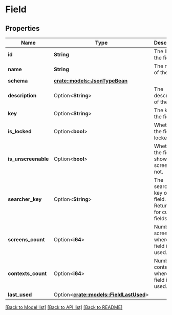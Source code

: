 # Field

## Properties

Name | Type | Description | Notes
------------ | ------------- | ------------- | -------------
**id** | **String** | The ID of the field. | 
**name** | **String** | The name of the field. | 
**schema** | [**crate::models::JsonTypeBean**](JsonTypeBean.md) |  | 
**description** | Option<**String**> | The description of the field. | [optional]
**key** | Option<**String**> | The key of the field. | [optional]
**is_locked** | Option<**bool**> | Whether the field is locked. | [optional]
**is_unscreenable** | Option<**bool**> | Whether the field is shown on screen or not. | [optional]
**searcher_key** | Option<**String**> | The searcher key of the field. Returned for custom fields. | [optional]
**screens_count** | Option<**i64**> | Number of screens where the field is used. | [optional]
**contexts_count** | Option<**i64**> | Number of contexts where the field is used. | [optional]
**last_used** | Option<[**crate::models::FieldLastUsed**](FieldLastUsed.md)> |  | [optional]

[[Back to Model list]](../README.md#documentation-for-models) [[Back to API list]](../README.md#documentation-for-api-endpoints) [[Back to README]](../README.md)


